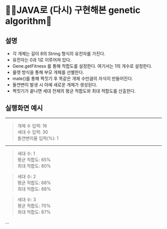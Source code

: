 # 👨‍💻JAVA로 (다시) 구현해본 genetic algorithm🧬
##  설명
- 각 개체는 길이 8의 String 형식의 유전자를 가진다.
- 유전자는 0과 1로 이루어져 있다.
- Gene.getFitness 를 통해 적합도를 설정한다. 여기서는 1의 개수로 설정한다.
- 룰렛 방식을 통해 부모 개체를 선별한다.
- mate()를 통해 짝짓기 후 똑같은 개체 수만큼의 자식이 만들어진다.
- 돌연변이 발생 시 아예 새로운 개체가 생성된다.
- 짝짓기가 끝나면 세대 전체의 평균 적합도와 최대 적합도를 산출한다.
##  실행화면 예시
---------
>개체 수 입력: 16  
>세대 수 입력: 30  
>돌연변이율 입력(%): 1

---
  
> 세대 수: 1  
> 평균 적합도: 65%  
> 최대 적합도: 80%

> 세대 수: 2  
> 평균 적합도: 68%  
> 최대 적합도: 88%

> 세대 수: 3  
> 평균 적합도: 70%  
> 최대 적합도: 87%

...
